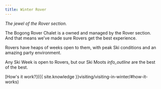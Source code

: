 ```yaml
---
title: Winter Rover
---
```

_The jewel of the Rover section._

The Bogong Rover Chalet is a owned and managed by the Rover section. And that
means we've made sure Rovers get the best experience.

Rovers have heaps of weeks open to them, with peak Ski conditions and an amazing
party environment.

Any Ski Week is open to Rovers, but our Ski Moots <i class='material-icons'
title='Ski Weeks 1, 4 and 10.'>info_outline</i> are the best of the best.

\[How's it work?]({{ site.knowledge }}visiting/visiting-in-winter/#how-it-works)

<!--\[Book now!]({{ site.booknow }})-->
